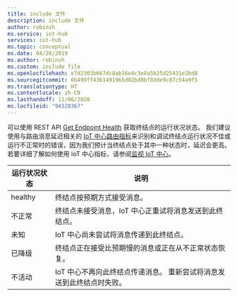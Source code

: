 ```yaml
---
title: include 文件
description: include 文件
author: robinsh
ms.service: iot-hub
services: iot-hub
ms.topic: conceptual
ms.date: 04/28/2019
ms.author: robinsh
ms.custom: include file
ms.openlocfilehash: e7d2303b667dc8ab16e4c3e8a5b25d25431e2bd8
ms.sourcegitcommit: 6b499ff4361491965d02bd8bf8dde9c87c54a9f5
ms.translationtype: HT
ms.contentlocale: zh-CN
ms.lasthandoff: 11/06/2020
ms.locfileid: "94328367"
---
```

可以使用 REST API [Get Endpoint Health](https://docs.microsoft.com/rest/api/iothub/iothubresource/getendpointhealth#iothubresource_getendpointhealth) 获取终结点的运行状况状态。 我们建议使用与路由消息延迟相关的 [IoT 中心路由指标](../articles/iot-hub/monitor-iot-hub-reference.md#routing-metrics)来识别和调试终结点运行状况不佳或运行不正常时的错误，因为我们预计当终结点处于其中一种状态时，延迟会更高。 若要详细了解如何使用 IoT 中心指标，请参阅[监视 IoT 中心](../articles/iot-hub/monitor-iot-hub.md)。


|运行状况状态|说明|
|---|---|
|healthy|终结点按预期方式接受消息。|
|不正常|终结点未接受消息，IoT 中心正重试将消息发送到此终结点。|
|未知|IoT 中心尚未尝试将消息传递到此终结点。|
|已降级|终结点正在接受比预期慢的消息或正在从不正常状态恢复。|
|不活动|IoT 中心不再向此终结点传递消息。 重新尝试将消息发送到此终结点时失败。|
